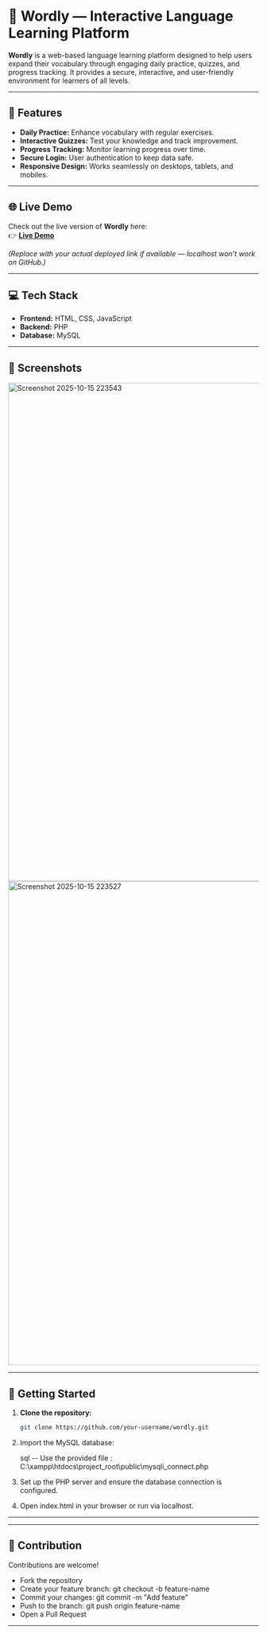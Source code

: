 # 🧠 Wordly — Interactive Language Learning Platform

**Wordly** is a web-based language learning platform designed to help users expand their vocabulary through engaging daily practice, quizzes, and progress tracking. It provides a secure, interactive, and user-friendly environment for learners of all levels.

---

## 🌟 Features

- **Daily Practice:** Enhance vocabulary with regular exercises.  
- **Interactive Quizzes:** Test your knowledge and track improvement.  
- **Progress Tracking:** Monitor learning progress over time.  
- **Secure Login:** User authentication to keep data safe.  
- **Responsive Design:** Works seamlessly on desktops, tablets, and mobiles.  

---

## 🌐 Live Demo

Check out the live version of **Wordly** here:  
👉 [**Live Demo**](http://localhost/project_root/public/login.php)

*(Replace with your actual deployed link if available — localhost won’t work on GitHub.)*

---

## 💻 Tech Stack

- **Frontend:** HTML, CSS, JavaScript  
- **Backend:** PHP  
- **Database:** MySQL  

---

## 📸 Screenshots
<img width="1482" height="1002" alt="Screenshot 2025-10-15 223543" src="https://github.com/user-attachments/assets/abfeff2c-b496-47d5-81a5-ad346396b408" />
<img width="1885" height="973" alt="Screenshot 2025-10-15 223527" src="https://github.com/user-attachments/assets/2113fbfc-52eb-42d3-8b08-cc5cf5af01bf" />


---

## 🚀 Getting Started

1. **Clone the repository:**
   ```bash
   git clone https://github.com/your-username/wordly.git
2. Import the MySQL database:
 
   sql
   -- Use the provided file : C:\xampp\htdocs\project_root\public\mysqli_connect.php
   
3. Set up the PHP server and ensure the database connection is configured.
4. Open index.html in your browser or run via localhost.

---

---

## 🤝 Contribution

Contributions are welcome!

* Fork the repository
* Create your feature branch: git checkout -b feature-name
* Commit your changes: git commit -m "Add feature"
* Push to the branch: git push origin feature-name
* Open a Pull Request

---


